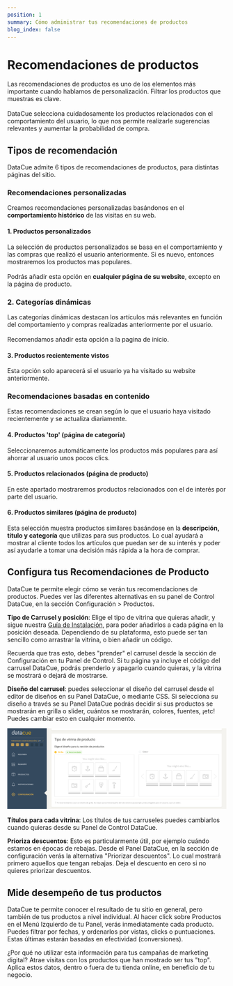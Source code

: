 ```yaml
---
position: 1
summary: Cómo administrar tus recomendaciones de productos
blog_index: false
---
```

# Recomendaciones de productos

Las recomendaciones de productos es uno de los elementos más importante cuando hablamos de personalización. Filtrar los productos que muestras es clave.\
\
DataCue selecciona cuidadosamente los productos relacionados con el comportamiento del usuario, lo que nos permite realizarle sugerencias relevantes y aumentar la probabilidad de compra.  

## Tipos de recomendación

DataCue admite 6 tipos de recomendaciones de productos, para distintas páginas del sitio.

### Recomendaciones personalizadas

Creamos recomendaciones personalizadas basándonos en el **comportamiento histórico** de las visitas en su web. 

#### 1. Productos personalizados

La selección de productos personalizados se basa en el comportamiento y las compras que realizó el usuario anteriormente. Si es nuevo, entonces mostraremos los productos mas populares.\
\
Podrás añadir esta opción en **cualquier página de su website**, excepto en la página de producto.

### 2. Categorías dinámicas

Las categorías dinámicas destacan los artículos más relevantes en función del comportamiento y compras realizadas anteriormente por el usuario. \
\
Recomendamos añadir esta opción a la pagina de inicio.

#### 3. Productos recientemente vistos

Esta opción solo aparecerá si el usuario ya ha visitado su website anteriormente.  

### Recomendaciones basadas en contenido

Estas recomendaciones se crean según lo que el usuario haya visitado recientemente y se actualiza diariamente. 

#### 4. Productos 'top' (página de categoría)

Seleccionaremos automáticamente los productos más populares para así ahorrar al usuario unos pocos clics.

#### 5. Productos relacionados (página de producto)

En este apartado mostraremos productos relacionados con el de interés por parte del usuario. 

#### 6. Productos similares (página de producto)

Esta selección muestra productos similares basándose en la **descripción, título y categoría** que utilizas para sus productos. Lo cual ayudará a mostrar al cliente todos los artículos que puedan ser de su interés y poder así ayudarle a tomar una decisión más rápida a la hora de comprar. 

## Configura tus Recomendaciones de Producto

DataCue te permite elegir cómo se verán tus recomendaciones de productos. Puedes ver las diferentes alternativas en su panel de Control DataCue, en la sección Configuración > Productos.

**Tipo de Carrusel y posición**: Elige el tipo de vitrina que quieras añadir, y sigue nuestra [Guía de Instalación](https://help.datacue.co/es/install/), para poder añadirlos a cada página en la posición deseada. Dependiendo de su plataforma, esto puede ser tan sencillo como arrastrar la vitrina, o bien añadir un código.

Recuerda que tras esto, debes "prender" el carrusel desde la sección de Configuración en tu Panel de Control. Si tu página ya incluye el código del carrusel DataCue, podrás prenderlo y apagarlo cuando quieras, y la vitrina se mostrará o dejará de mostrarse.

**Diseño del carrusel**: puedes seleccionar el diseño del carrusel desde el editor de diseños en su Panel DataCue, o mediante CSS. Si selecciona su diseño a través se su Panel DataCue podrás decidir si sus productos se mostrarán en grilla o slider, cuántos se mostrarán, colores, fuentes, ¡etc! Puedes cambiar esto en cualquier momento.

![](/media/screenshot-2021-01-19-at-18.04.59.png "**Diseño del carrusel**")

**Títulos para cada vitrina**: Los títulos de tus carruseles puedes cambiarlos cuando quieras desde su Panel de Control DataCue. 

**Prioriza descuentos**: Esto es particularmente útil, por ejemplo cuándo estamos en épocas de rebajas. Desde el Panel DataCue, en la sección de configuración verás la alternativa "Priorizar descuentos". Lo cual  mostrará primero aquellos que tengan rebajas. Deja el descuento en cero si no quieres priorizar descuentos.

## Mide desempeño de tus productos

DataCue te permite conocer el resultado de tu sitio en general, pero también de tus productos a nivel individual. Al hacer click sobre Productos en el Menú Izquierdo de tu Panel, verás inmediatamente cada producto. Puedes filtrar por fechas, y ordenarlos por vistas, clicks o puntuaciones. Estas últimas estarán basadas en efectividad (conversiones).

¿Por qué no utilizar esta información para tus campañas de marketing digital? Atrae visitas con los productos que han mostrado ser tus "top". Aplica estos datos, dentro o fuera de tu tienda online, en beneficio de tu negocio.